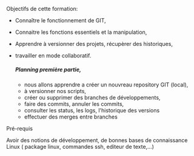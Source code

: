 
Objectifs de cette formation:

 - Connaître le fonctionnement de GIT, 
 - Connaitre les fonctions essentiels et la manipulation,
 - Apprendre à versionner des projets, récupèrer des historiques,
 - travailler en mode collaboratif.
 
   ##### Planning première partie, 
     - nous allons apprendre a créer un nouvreau repository GIT (local),
     - à versionner nos scripts,
     - créer ou supprimer des branches de développements, 
     - faire des commits,  annuler les commits,
     - consulter les status, les logs, l'historique des versions
     - effectuer des merges entre branches
  
Pré-requis

Avoir des notions de développement, de bonnes bases de connaissance Linux ( package linux, commandes ssh, editeur de texte,...)

